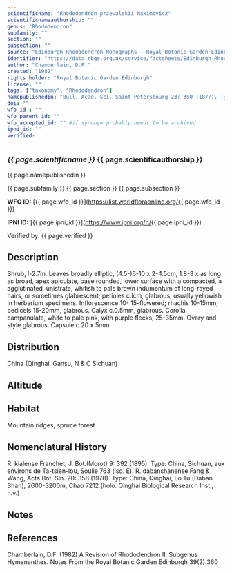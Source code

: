 ```yaml
---
scientificname: "Rhododendron przewalskii Maximovicz"
scientificnameauthorship: ""
genus: "Rhododendron"
subfamily: ""
section: ""
subsection: ""
source: "Edinburgh Rhododendron Monographs – Royal Botanic Garden Edinburgh"
identifier: "https://data.rbge.org.uk/service/factsheets/Edinburgh_Rhododendron_Monographs.xhtml"
author: "Chamberlain, D.F."
created: "1982"
rights holder: "Royal Botanic Garden Edinburgh"
license: ""
tags: ["taxonomy", "Rhododendron"]
namepublishedin: "Bull. Acad. Sci. Saint-Petersbourg 23: 350 (1877). Type: China, Prov. Kansu, Przewalsky (iso. E, K)."
doi: ""
wfo_id : ""
wfo_parent_id: ""
wfo_accepted_id: "" #if synonym probably needs to be archived.                      
ipni_id: ""
verified:
---
```

### _{{ page.scientificname }}_ {{ page.scientificauthorship }}
 {{ page.namepublishedin }}

{{ page.subfamily }} {{ page.section }} {{ page.subsection }}

**WFO ID:** [{{ page.wfo_id }}](https://list.worldfloraonline.org/{{ page.wfo_id }})

**IPNI ID:** [{{ page.ipni_id }}](https://www.ipni.org/n/{{ page.ipni_id }})

Verified by: {{ page.verified }}



## Description
Shrub, l-2.7m. Leaves broadly elliptic, (4.5-)6-10 x 2-4.5cm, 1.8-3 x as long as broad, apex apiculate, base rounded, lower surface with a compacted, ± agglutinated, unistrate, whitish to pale brown indumentum of long-rayed hairs, or sometimes glabrescent; petioles c.lcm, glabrous, usually yellowish in herbarium specimens. Inflorescence 10- 15-flowered; rhachis 10-15mm; pedicels 15-20mm, glabrous. Calyx c.0.5mm, glabrous. Corolla campanulate, white to pale pink, with purple flecks, 25-35mm. Ovary and style glabrous. Capsule c.20 x 5mm.

## Distribution
China (Qinghai, Gansu, N & C Sichuan)

## Altitude


## Habitat
Mountain ridges, spruce forest

## Nomenclatural History
R. kialense Franchet, J. Bot.(Morot) 9: 392 (1895). Type: China, Sichuan, aux environs de Ta-tsien-lou, Soulie 763 (iso. E). R. dabanshanense Fang & Wang, Acta Bot. Sin. 20: 358 (1978). Type: China, Qinghai, Lo Tu (Daban Shan), 2600-3200m, Chao 7212 (holo. Qinghai Biological Research Inst., n.v.)
                       
## Notes


## References

Chamberlain, D.F. (1982) A Revision of Rhododendron II. Subgenus Hymenanthes. Notes From the Royal Botanic Garden Edinburgh 39(2):360
